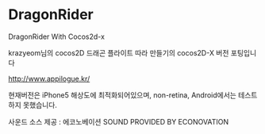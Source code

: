 DragonRider
===========

DragonRider With Cocos2d-x

krazyeom님의 cocos2D 드래곤 플라이트 따라 만들기의 cocos2D-X 버전 포팅입니다

http://www.appilogue.kr/

현재버전은 iPhone5 해상도에 최적화되어있으며, non-retina, Android에서는 테스트하지 못했습니다.

사운드 소스 제공 : 에코노베이션	SOUND PROVIDED BY ECONOVATION
